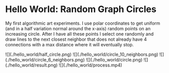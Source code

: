 <!--art.created_on="2024-3-5"-->

# Hello World: Random Graph Circles

My first algorithmic art experiments. I use polar coordinates to get uniform (and in a half variation normal around the x-axis) random points on an increasing circle. After I have all these points I select one randomly and draw lines to the next closest neighbor that does not already have 4 connections with a max distance where it will eventually stop.

<carousel>
![](./hello_world/half_circle.png)
![](./hello_world/circle_10_neighbors.png)
![](./hello_world/circle_6_neighbors.png)
![](./hello_world/circle.png)
![](./hello_world/result.png)
![](./hello_world/process.mp4)
</carousel>
